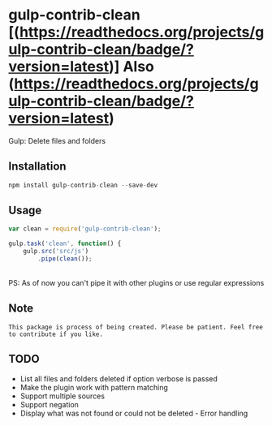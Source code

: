 # gulp-contrib-clean [(https://readthedocs.org/projects/gulp-contrib-clean/badge/?version=latest)] Also (https://readthedocs.org/projects/gulp-contrib-clean/badge/?version=latest)
Gulp: Delete files and folders

## Installation
```javascript
npm install gulp-contrib-clean --save-dev
````

## Usage
```javascript
var clean = require('gulp-contrib-clean');

gulp.task('clean', function() {
	gulp.src('src/js')
		.pipe(clean());
```
<br>PS: As of now you can't pipe it with other plugins or use regular expressions

## Note
`This package is process of being created. Please be patient. Feel free to contribute if you like.`

## TODO
* List all files and folders deleted if option verbose is passed
* Make the plugin work with pattern matching
* Support multiple sources
* Support negation
* Display what was not found or could not be deleted - Error handling
